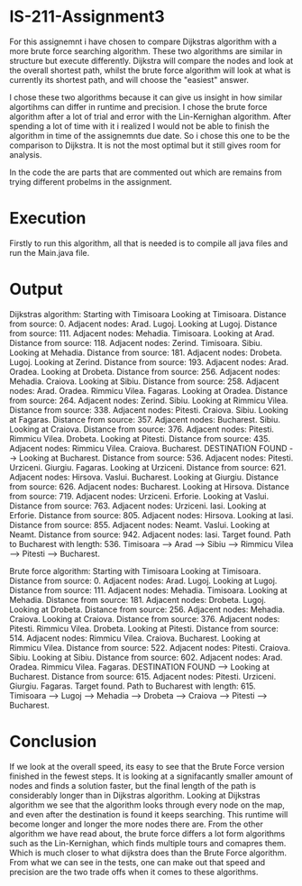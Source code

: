 # IS-211-Assignment3

For this assignemnt i have chosen to compare Dijkstras algorithm with a more brute force searching algorithm. These two algorithms are similar in structure but execute differently. Dijkstra will compare the nodes and look at the overall shortest path, whilst the brute force algorithm will look at what is currently its shortest path, and will choose the "easiest" answer.

I chose these two algorithms because it can give us insight in how similar algortihms can differ in runtime and precision. I chose the brute force algorithm after a lot of trial and error with the Lin-Kernighan algorithm. After spending a lot of time with it i realized I would not be able to finish the algorithm in time of the assignemnts due date. So i chose this one to be the comparison to Dijkstra. It is not the most optimal but it still gives room for analysis.

In the code the are parts that are commented out which are remains from trying different probelms in the assignment.

# Execution
Firstly to run this algorithm, all that is needed is to compile all java files and run the Main.java file.

# Output
Dijkstras algorithm:
Starting with Timisoara
Looking at Timisoara. Distance from source: 0. Adjacent nodes: Arad. Lugoj. 
Looking at Lugoj. Distance from source: 111. Adjacent nodes: Mehadia. Timisoara. 
Looking at Arad. Distance from source: 118. Adjacent nodes: Zerind. Timisoara. Sibiu. 
Looking at Mehadia. Distance from source: 181. Adjacent nodes: Drobeta. Lugoj. 
Looking at Zerind. Distance from source: 193. Adjacent nodes: Arad. Oradea. 
Looking at Drobeta. Distance from source: 256. Adjacent nodes: Mehadia. Craiova. 
Looking at Sibiu. Distance from source: 258. Adjacent nodes: Arad. Oradea. Rimmicu Vilea. Fagaras. 
Looking at Oradea. Distance from source: 264. Adjacent nodes: Zerind. Sibiu. 
Looking at Rimmicu Vilea. Distance from source: 338. Adjacent nodes: Pitesti. Craiova. Sibiu. 
Looking at Fagaras. Distance from source: 357. Adjacent nodes: Bucharest. Sibiu. 
Looking at Craiova. Distance from source: 376. Adjacent nodes: Pitesti. Rimmicu Vilea. Drobeta. 
Looking at Pitesti. Distance from source: 435. Adjacent nodes: Rimmicu Vilea. Craiova. Bucharest. 
DESTINATION FOUND --> Looking at Bucharest. Distance from source: 536. Adjacent nodes: Pitesti. Urziceni. Giurgiu. Fagaras. 
Looking at Urziceni. Distance from source: 621. Adjacent nodes: Hirsova. Vaslui. Bucharest. 
Looking at Giurgiu. Distance from source: 626. Adjacent nodes: Bucharest. 
Looking at Hirsova. Distance from source: 719. Adjacent nodes: Urziceni. Erforie. 
Looking at Vaslui. Distance from source: 763. Adjacent nodes: Urziceni. Iasi. 
Looking at Erforie. Distance from source: 805. Adjacent nodes: Hirsova. 
Looking at Iasi. Distance from source: 855. Adjacent nodes: Neamt. Vaslui. 
Looking at Neamt. Distance from source: 942. Adjacent nodes: Iasi. 
Target found. Path to Bucharest with length: 536. Timisoara --> Arad --> Sibiu --> Rimmicu Vilea --> Pitesti --> Bucharest.

Brute force algorithm:
Starting with Timisoara
Looking at Timisoara. Distance from source: 0. Adjacent nodes: Arad. Lugoj. 
Looking at Lugoj. Distance from source: 111. Adjacent nodes: Mehadia. Timisoara. 
Looking at Mehadia. Distance from source: 181. Adjacent nodes: Drobeta. Lugoj. 
Looking at Drobeta. Distance from source: 256. Adjacent nodes: Mehadia. Craiova. 
Looking at Craiova. Distance from source: 376. Adjacent nodes: Pitesti. Rimmicu Vilea. Drobeta. 
Looking at Pitesti. Distance from source: 514. Adjacent nodes: Rimmicu Vilea. Craiova. Bucharest. 
Looking at Rimmicu Vilea. Distance from source: 522. Adjacent nodes: Pitesti. Craiova. Sibiu. 
Looking at Sibiu. Distance from source: 602. Adjacent nodes: Arad. Oradea. Rimmicu Vilea. Fagaras. 
DESTINATION FOUND --> Looking at Bucharest. Distance from source: 615. Adjacent nodes: Pitesti. Urziceni. Giurgiu. Fagaras. 
Target found. Path to Bucharest with length: 615. Timisoara --> Lugoj --> Mehadia --> Drobeta --> Craiova --> Pitesti --> Bucharest.

# Conclusion
If we look at the overall speed, its easy to see that the Brute Force version finished in the fewest steps. It is looking at a signifacantly smaller amount of nodes and finds a solution faster, but the final length of the path is considerably longer than in Dijkstras algorithm. Looking at Dijkstras algorithm we see that the algorithm looks through every node on the map, and even after the destination is found it keeps searching. This runtime will become longer and longer the more nodes there are. From the other algorithm we have read about, the brute force differs a lot form algorithms such as the Lin-Kernighan, which finds multiple tours and comapres them. Which is much closer to what dijkstra does than the Brute Force algorithm. From what we can see in the tests, one can make out that speed and precision are the two trade offs when it comes to these algorithms. 

